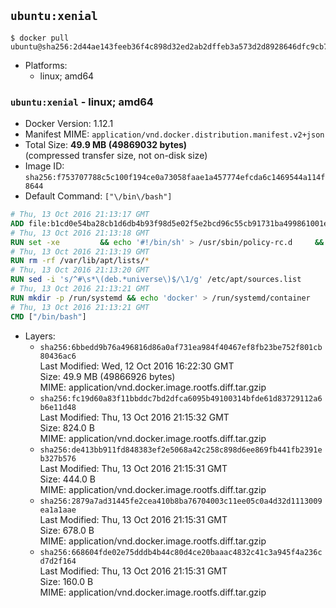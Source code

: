 ## `ubuntu:xenial`

```console
$ docker pull ubuntu@sha256:2d44ae143feeb36f4c898d32ed2ab2dffeb3a573d2d8928646dfc9cb7deb1315
```

-	Platforms:
	-	linux; amd64

### `ubuntu:xenial` - linux; amd64

-	Docker Version: 1.12.1
-	Manifest MIME: `application/vnd.docker.distribution.manifest.v2+json`
-	Total Size: **49.9 MB (49869032 bytes)**  
	(compressed transfer size, not on-disk size)
-	Image ID: `sha256:f753707788c5c100f194ce0a73058faae1a457774efcda6c1469544a114f8644`
-	Default Command: `["\/bin\/bash"]`

```dockerfile
# Thu, 13 Oct 2016 21:13:17 GMT
ADD file:b1cd0e54ba28cb1d6db4b93f98d5e02f5e2bcd96c55cb91731ba499861001e30 in / 
# Thu, 13 Oct 2016 21:13:18 GMT
RUN set -xe 		&& echo '#!/bin/sh' > /usr/sbin/policy-rc.d 	&& echo 'exit 101' >> /usr/sbin/policy-rc.d 	&& chmod +x /usr/sbin/policy-rc.d 		&& dpkg-divert --local --rename --add /sbin/initctl 	&& cp -a /usr/sbin/policy-rc.d /sbin/initctl 	&& sed -i 's/^exit.*/exit 0/' /sbin/initctl 		&& echo 'force-unsafe-io' > /etc/dpkg/dpkg.cfg.d/docker-apt-speedup 		&& echo 'DPkg::Post-Invoke { "rm -f /var/cache/apt/archives/*.deb /var/cache/apt/archives/partial/*.deb /var/cache/apt/*.bin || true"; };' > /etc/apt/apt.conf.d/docker-clean 	&& echo 'APT::Update::Post-Invoke { "rm -f /var/cache/apt/archives/*.deb /var/cache/apt/archives/partial/*.deb /var/cache/apt/*.bin || true"; };' >> /etc/apt/apt.conf.d/docker-clean 	&& echo 'Dir::Cache::pkgcache ""; Dir::Cache::srcpkgcache "";' >> /etc/apt/apt.conf.d/docker-clean 		&& echo 'Acquire::Languages "none";' > /etc/apt/apt.conf.d/docker-no-languages 		&& echo 'Acquire::GzipIndexes "true"; Acquire::CompressionTypes::Order:: "gz";' > /etc/apt/apt.conf.d/docker-gzip-indexes 		&& echo 'Apt::AutoRemove::SuggestsImportant "false";' > /etc/apt/apt.conf.d/docker-autoremove-suggests
# Thu, 13 Oct 2016 21:13:19 GMT
RUN rm -rf /var/lib/apt/lists/*
# Thu, 13 Oct 2016 21:13:20 GMT
RUN sed -i 's/^#\s*\(deb.*universe\)$/\1/g' /etc/apt/sources.list
# Thu, 13 Oct 2016 21:13:21 GMT
RUN mkdir -p /run/systemd && echo 'docker' > /run/systemd/container
# Thu, 13 Oct 2016 21:13:21 GMT
CMD ["/bin/bash"]
```

-	Layers:
	-	`sha256:6bbedd9b76a496816d86a0af731ea984f40467ef8fb23be752f801cb80436ac6`  
		Last Modified: Wed, 12 Oct 2016 16:22:30 GMT  
		Size: 49.9 MB (49866926 bytes)  
		MIME: application/vnd.docker.image.rootfs.diff.tar.gzip
	-	`sha256:fc19d60a83f11bbddc7bd2dfca6095b49100314bfde61d83729112a6b6e11d48`  
		Last Modified: Thu, 13 Oct 2016 21:15:32 GMT  
		Size: 824.0 B  
		MIME: application/vnd.docker.image.rootfs.diff.tar.gzip
	-	`sha256:de413bb911fd848383ef2e5068a42c258c898d6ee869fb441fb2391eb327b576`  
		Last Modified: Thu, 13 Oct 2016 21:15:31 GMT  
		Size: 444.0 B  
		MIME: application/vnd.docker.image.rootfs.diff.tar.gzip
	-	`sha256:2879a7ad31445fe2cea410b8ba76704003c11ee05c0a4d32d1113009ea1a1aae`  
		Last Modified: Thu, 13 Oct 2016 21:15:31 GMT  
		Size: 678.0 B  
		MIME: application/vnd.docker.image.rootfs.diff.tar.gzip
	-	`sha256:668604fde02e75dddb4b44c80d4ce20baaac4832c41c3a945f4a236cd7d2f164`  
		Last Modified: Thu, 13 Oct 2016 21:15:31 GMT  
		Size: 160.0 B  
		MIME: application/vnd.docker.image.rootfs.diff.tar.gzip
